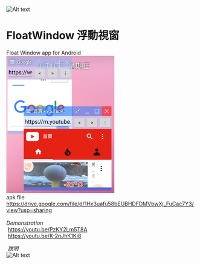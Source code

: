 ![Alt text](https://raw.githubusercontent.com/jack850628/FloatWindow/master/app/src/main/res/drawable/icom.png)
# FloatWindow 浮動視窗
Float Window app for Android\
![Alt text](https://raw.githubusercontent.com/jack850628/FloatWindow/master/Demonstration.png)
\
apk file\
 https://drive.google.com/file/d/1Hx3uafu58bEUBHDFDMVbwXj_FuCac7Y3/view?usp=sharing \
 \
*Demonstration*\
  https://youtu.be/PzKY2Lm5T8A \
  https://youtu.be/K-2nJhK1Ki8 
  
  *說明*\
  ![Alt text](https://raw.githubusercontent.com/jack850628/FloatWindow/master/Demonstration2.png)

